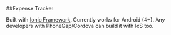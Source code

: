 ##Expense Tracker

Built with [Ionic Framework](http://ionicframework.com/). Currently works for Android (4+). Any developers with PhoneGap/Cordova can build it with IoS too.